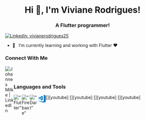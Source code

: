 <h1 align="center"> Hi 👋, I'm Viviane Rodrigues!
<h3 align="center">A Flutter programmer!</h3>

[![Linkedin: vivianerodrigues25](https://img.shields.io/badge/-CONNECT-blue?style=for-the-badge&logo=Linkedin&link=https://www.linkedin.com/in/vivianerodrigues25/)][linkedin]

- 🌱 &ensp;I’m currently learning and working with Flutter ❤️
  
### Connect With Me


[<img align="left" alt="Johannes Milke | LinkedIn" width="28px" src="https://firebasestorage.googleapis.com/v0/b/web-johannesmilke.appspot.com/o/other%2Fsocial%2Flinkedin.png?alt=media" />][linkedin]


<br />
<br />

### Languages and Tools
[<img align="left" alt=“Flutter” width="26px" src="https://www.vectorlogo.zone/logos/flutterio/flutterio-icon.svg" />][youtube]
[<img align="left" alt=“Firebase” width="26px" src="https://www.vectorlogo.zone/logos/firebase/firebase-icon.svg" />][youtube]
[<img align="left" alt=“Dart” width="26px" src="https://www.vectorlogo.zone/logos/dartlang/dartlang-icon.svg" />][youtube]
[<img align="left" alt=“Github” width="26px" src="https://raw.githubusercontent.com/github/explore/80688e429a7d4ef2fca1e82350fe8e3517d3494d/topics/visual-studio-code/visual-studio-code.png" />][youtube]



<br />
<br />


[linkedin]: https://linkedin.com/in/JohannesMilke
[email]: mailto:hello@johannesmilke.com
